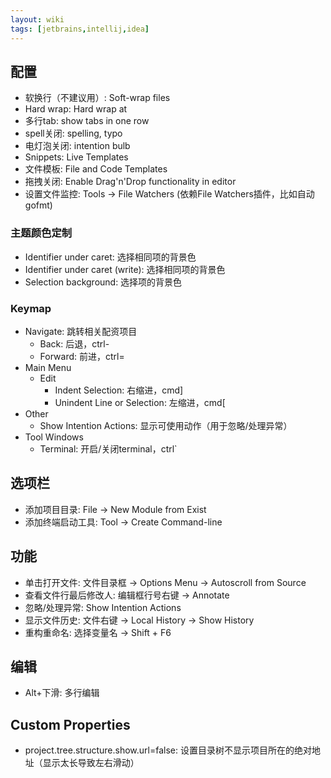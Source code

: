 ```yaml
---
layout: wiki
tags: [jetbrains,intellij,idea]
---
```


## 配置

* 软换行（不建议用）: Soft-wrap files
* Hard wrap: Hard wrap at
* 多行tab: show tabs in one row
* spell关闭: spelling, typo
* 电灯泡关闭: intention bulb
* Snippets: Live Templates
* 文件模板: File and Code Templates
* 拖拽关闭: Enable Drag'n'Drop functionality in editor
* 设置文件监控: Tools -> File Watchers (依赖File Watchers插件，比如自动gofmt)

### 主题颜色定制

* Identifier under caret: 选择相同项的背景色
* Identifier under caret (write): 选择相同项的背景色
* Selection background: 选择项的背景色

### Keymap

* Navigate: 跳转相关配资项目
  * Back: 后退，ctrl-
  * Forward: 前进，ctrl=
* Main Menu
  * Edit
    * Indent Selection: 右缩进，cmd]
    * Unindent Line or Selection: 左缩进，cmd[
* Other
  * Show Intention Actions: 显示可使用动作（用于忽略/处理异常）
* Tool Windows
  * Terminal: 开启/关闭terminal，ctrl`

## 选项栏

* 添加项目目录: File -> New Module from Exist
* 添加终端启动工具: Tool -> Create Command-line


## 功能

* 单击打开文件: 文件目录框 -> Options Menu -> Autoscroll from Source
* 查看文件行最后修改人: 编辑框行号右键 -> Annotate
* 忽略/处理异常: Show Intention Actions
* 显示文件历史: 文件右键 -> Local History -> Show History
* 重构重命名: 选择变量名 -> Shift + F6

## 编辑

* Alt+下滑: 多行编辑

## Custom Properties

* project.tree.structure.show.url=false: 设置目录树不显示项目所在的绝对地址（显示太长导致左右滑动）



